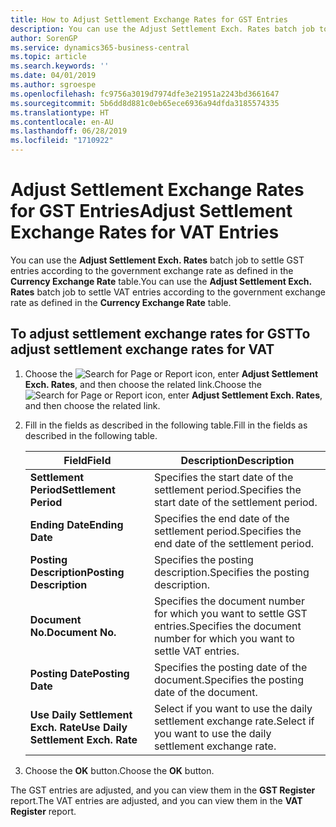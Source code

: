```yaml
---
title: How to Adjust Settlement Exchange Rates for GST Entries
description: You can use the Adjust Settlement Exch. Rates batch job to settle GST entries according to the government exchange rate as defined in the **Currency Exchange Rate** table.
author: SorenGP
ms.service: dynamics365-business-central
ms.topic: article
ms.search.keywords: ''
ms.date: 04/01/2019
ms.author: sgroespe
ms.openlocfilehash: fc9756a3019d7974dfe3e21951a2243bd3661647
ms.sourcegitcommit: 5b6dd8d881c0eb65ece6936a94dfda3185574335
ms.translationtype: HT
ms.contentlocale: en-AU
ms.lasthandoff: 06/28/2019
ms.locfileid: "1710922"
---
```

# <a name="adjust-settlement-exchange-rates-for-vat-entries"></a><span data-ttu-id="7c053-103">Adjust Settlement Exchange Rates for GST Entries</span><span class="sxs-lookup"><span data-stu-id="7c053-103">Adjust Settlement Exchange Rates for VAT Entries</span></span>
<span data-ttu-id="7c053-104">You can use the **Adjust Settlement Exch. Rates** batch job to settle GST entries according to the government exchange rate as defined in the **Currency Exchange Rate** table.</span><span class="sxs-lookup"><span data-stu-id="7c053-104">You can use the **Adjust Settlement Exch. Rates** batch job to settle VAT entries according to the government exchange rate as defined in the **Currency Exchange Rate** table.</span></span>  

## <a name="to-adjust-settlement-exchange-rates-for-vat"></a><span data-ttu-id="7c053-105">To adjust settlement exchange rates for GST</span><span class="sxs-lookup"><span data-stu-id="7c053-105">To adjust settlement exchange rates for VAT</span></span>  

1.  <span data-ttu-id="7c053-106">Choose the ![Search for Page or Report](../../media/ui-search/search_small.png "Search for Page or Report icon") icon, enter **Adjust Settlement Exch. Rates**, and then choose the related link.</span><span class="sxs-lookup"><span data-stu-id="7c053-106">Choose the ![Search for Page or Report](../../media/ui-search/search_small.png "Search for Page or Report icon") icon, enter **Adjust Settlement Exch. Rates**, and then choose the related link.</span></span>  
2.  <span data-ttu-id="7c053-107">Fill in the fields as described in the following table.</span><span class="sxs-lookup"><span data-stu-id="7c053-107">Fill in the fields as described in the following table.</span></span>  

    |<span data-ttu-id="7c053-108">Field</span><span class="sxs-lookup"><span data-stu-id="7c053-108">Field</span></span>|<span data-ttu-id="7c053-109">Description</span><span class="sxs-lookup"><span data-stu-id="7c053-109">Description</span></span>|  
    |---------------------------------|---------------------------------------|  
    |<span data-ttu-id="7c053-110">**Settlement Period**</span><span class="sxs-lookup"><span data-stu-id="7c053-110">**Settlement Period**</span></span>|<span data-ttu-id="7c053-111">Specifies the start date of the settlement period.</span><span class="sxs-lookup"><span data-stu-id="7c053-111">Specifies the start date of the settlement period.</span></span>|  
    |<span data-ttu-id="7c053-112">**Ending Date**</span><span class="sxs-lookup"><span data-stu-id="7c053-112">**Ending Date**</span></span>|<span data-ttu-id="7c053-113">Specifies the end date of the settlement period.</span><span class="sxs-lookup"><span data-stu-id="7c053-113">Specifies the end date of the settlement period.</span></span>|  
    |<span data-ttu-id="7c053-114">**Posting Description**</span><span class="sxs-lookup"><span data-stu-id="7c053-114">**Posting Description**</span></span>|<span data-ttu-id="7c053-115">Specifies the posting description.</span><span class="sxs-lookup"><span data-stu-id="7c053-115">Specifies the posting description.</span></span>|  
    |<span data-ttu-id="7c053-116">**Document No.**</span><span class="sxs-lookup"><span data-stu-id="7c053-116">**Document No.**</span></span>|<span data-ttu-id="7c053-117">Specifies the document number for which you want to settle GST entries.</span><span class="sxs-lookup"><span data-stu-id="7c053-117">Specifies the document number for which you want to settle VAT entries.</span></span>|  
    |<span data-ttu-id="7c053-118">**Posting Date**</span><span class="sxs-lookup"><span data-stu-id="7c053-118">**Posting Date**</span></span>|<span data-ttu-id="7c053-119">Specifies the posting date of the document.</span><span class="sxs-lookup"><span data-stu-id="7c053-119">Specifies the posting date of the document.</span></span>|  
    |<span data-ttu-id="7c053-120">**Use Daily Settlement Exch. Rate**</span><span class="sxs-lookup"><span data-stu-id="7c053-120">**Use Daily Settlement Exch. Rate**</span></span>|<span data-ttu-id="7c053-121">Select if you want to use the daily settlement exchange rate.</span><span class="sxs-lookup"><span data-stu-id="7c053-121">Select if you want to use the daily settlement exchange rate.</span></span>|  

3.  <span data-ttu-id="7c053-122">Choose the **OK** button.</span><span class="sxs-lookup"><span data-stu-id="7c053-122">Choose the **OK** button.</span></span>  

<span data-ttu-id="7c053-123">The GST entries are adjusted, and you can view them in the **GST Register** report.</span><span class="sxs-lookup"><span data-stu-id="7c053-123">The VAT entries are adjusted, and you can view them in the **VAT Register** report.</span></span>
